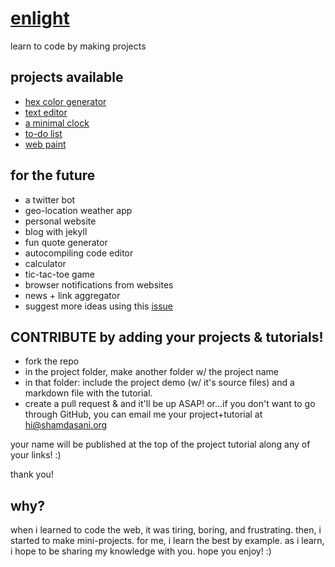 # [enlight](https://enlight.ml)
learn to code by making projects



## projects available
- [hex color generator](https://enlight.ml/projects/color/color-generator.html)
- [text editor](https://enlight.ml/projects/text-editor/text-editor.html)
- [a minimal clock](https://enlight.ml/projects/clock/clock.html)
- [to-do list](https://enlight.ml/projects/to-do/to-do.html)
- [web paint](https://enlight.ml/projects/web-paint/web-paint.html)


## for the future
- a twitter bot
- geo-location weather app 
- personal website 
- blog with jekyll
- fun quote generator
- autocompiling code editor
- calculator
- tic-tac-toe game
- browser notifications from websites
- news + link aggregator
- suggest more ideas using this [issue](https://github.com/samayshamdasani/enlight/issues/2)

## CONTRIBUTE by adding your projects & tutorials!
- fork the repo
- in the project folder, make another folder w/ the project name
- in that folder: include the project demo (w/ it's source files) and a markdown file with the tutorial. 
- create a pull request & and it'll be up ASAP!
or...if you don't want to go through GitHub, you can email me your project+tutorial at hi@shamdasani.org

your name will be published at the top of the project tutorial along any of your links! :)

thank you!

## why?
when i learned to code the web, it was tiring, boring, and frustrating. then, i started to make mini-projects. for me, i learn the best by example. as i learn, i hope to be sharing my knowledge with you. hope you enjoy! :)

